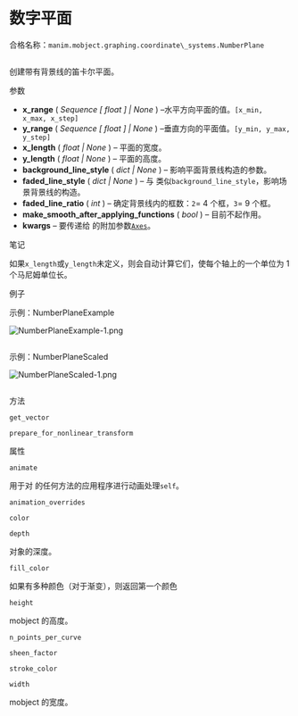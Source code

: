 # 数字平面

合格名称：`manim.mobject.graphing.coordinate\_systems.NumberPlane`


```py

```


创建带有背景线的笛卡尔平面。

参数

- **x_range** ( _Sequence_ _\[_ _float_ _\]_ _|_ _None_ ) –水平方向平面的值。`[x_min, x_max, x_step]`
- **y_range** ( _Sequence_ _\[_ _float_ _\]_ _|_ _None_ ) –垂直方向的平面值。`[y_min, y_max, y_step]`
- **x_length** ( _float_ _|_ _None_ ) – 平面的宽度。
- **y_length** ( _float_ _|_ _None_ ) – 平面的高度。
- **background_line_style** ( _dict_ _|_ _None_ ) – 影响平面背景线构造的参数。
- **faded_line_style** ( _dict_ _|_ _None_ ) – 与 类似`background_line_style`，影响场景背景线的构造。
- **faded_line_ratio** ( _int_ ) – 确定背景线内的框数：`2`= 4 个框，`3`= 9 个框。
- **make_smooth_after_applying_functions** ( _bool_ ) – 目前不起作用。
- **kwargs** – 要传递给 的附加参数[`Axes`]()。

笔记

如果`x_length`或`y_length`未定义，则会自动计算它们，使每个轴上的一个单位为 1 个马尼姆单位长。

例子

示例：NumberPlaneExample

![NumberPlaneExample-1.png](../_images/NumberPlaneExample-1.png)

```py

```


示例：NumberPlaneScaled 

![NumberPlaneScaled-1.png](../_images/NumberPlaneScaled-1.png)

```py

```


方法

`get_vector`

`prepare_for_nonlinear_transform`

属性

`animate`

用于对 的任何方法的应用程序进行动画处理`self`。

`animation_overrides`

`color`

`depth`

对象的深度。

`fill_color`

如果有多种颜色（对于渐变），则返回第一个颜色

`height`

mobject 的高度。

`n_points_per_curve`

`sheen_factor`

`stroke_color`

`width`

mobject 的宽度。
